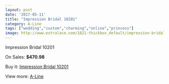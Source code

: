```yaml
---
layout: post
date: '2017-05-11'
title: "Impression Bridal 10201"
category: A-Line
tags: ["wedding","custom","charming","online","princess"]
image: http://www.extralace.com/1821-thickbox_default/impression-bridal-10201.jpg
---
```

Impression Bridal 10201

On Sales: **$470.98**
<a href="https://www.extralace.com/a-line/862-impression-bridal-10201.html"><amp-img layout="responsive" width="600" height="600" src="//www.extralace.com/1821-thickbox_default/impression-bridal-10201.jpg" alt="Impression Bridal 10201 0" /></a>
<a href="https://www.extralace.com/a-line/862-impression-bridal-10201.html"><amp-img layout="responsive" width="600" height="600" src="//www.extralace.com/1822-thickbox_default/impression-bridal-10201.jpg" alt="Impression Bridal 10201 1" /></a>

Buy it: [Impression Bridal 10201](https://www.extralace.com/a-line/862-impression-bridal-10201.html "Impression Bridal 10201")

View more: [A-Line](https://www.extralace.com/2-a-line "A-Line")